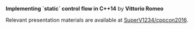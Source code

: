 **Implementing \`static\` control flow in C++14**  by **Vittorio Romeo**

Relevant presentation materials are available at [SuperV1234/cppcon2016](https://github.com/SuperV1234/cppcon2016).
